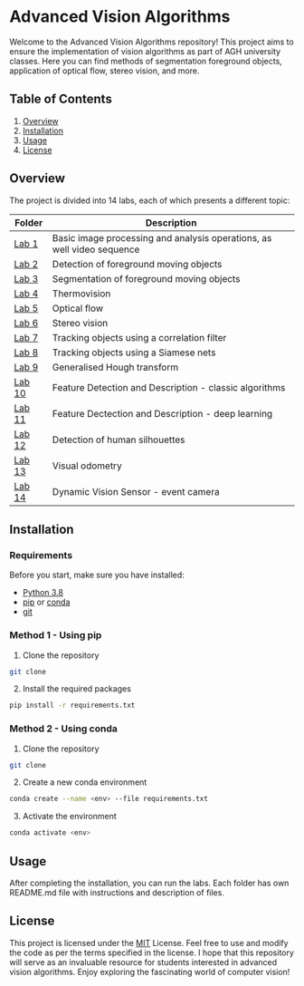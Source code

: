 # Advanced Vision Algorithms

Welcome to the Advanced Vision Algorithms repository!
This project aims to ensure the implementation of vision algorithms as part of
AGH university classes. Here you can find methods of segmentation foreground objects, application of optical flow,
stereo vision, and more.

## Table of Contents

1. [Overview](#overview)
2. [Installation](#installation)
3. [Usage](#usage)
4. [License](#license)

## Overview

The project is divided into 14 labs, each of which presents a different topic:

| Folder            | Description                                                            |
|-------------------|------------------------------------------------------------------------|
| [Lab 1](#lab-1)   | Basic image processing and analysis operations, as well video sequence |
| [Lab 2](#lab-2)   | Detection of foreground moving objects                                 |
| [Lab 3](#lab-3)   | Segmentation of foreground moving objects                              |
| [Lab 4](#lab-4)   | Thermovision                                                           |
| [Lab 5](#lab-5)   | Optical flow                                                           |
| [Lab 6](#lab-6)   | Stereo vision                                                          |
| [Lab 7](#lab-7)   | Tracking objects using a correlation filter                            |
| [Lab 8](#lab-8)   | Tracking objects using a Siamese nets                                  |
| [Lab 9](#lab-9)   | Generalised Hough transform                                            |
| [Lab 10](#lab-10) | Feature Detection and Description - classic algorithms                 |
| [Lab 11](#lab-11) | Feature Dectection and Description - deep learning                     |
| [Lab 12](#lab-12) | Detection of human silhouettes                                         |
| [Lab 13](#lab-13) | Visual odometry                                                        |
| [Lab 14](#lab-14) | Dynamic Vision Sensor - event camera                                   |

## Installation
### Requirements
Before you start, make sure you have installed:
- [Python 3.8](https://www.python.org/downloads/release/python-380/)
- [pip](https://pip.pypa.io/en/stable/installing/) or [conda](https://docs.conda.io/projects/conda/en/latest/user-guide/install/)
- [git](https://git-scm.com/book/en/v2/Getting-Started-Installing-Git)
### Method 1 - Using pip
1. Clone the repository
```bash
git clone
```
2. Install the required packages
```bash
pip install -r requirements.txt
```
### Method 2 - Using conda
1. Clone the repository
```bash
git clone
```
2. Create a new conda environment
```bash
conda create --name <env> --file requirements.txt
```
3. Activate the environment
```bash
conda activate <env>
```
## Usage
After completing the installation, you can run the labs. Each folder has own README.md file with instructions and description of files.

## License
This project is licensed under the [MIT](https://choosealicense.com/licenses/mit/) License. Feel free to use and modify the code as per the terms specified in the license.
I hope that this repository will serve as an invaluable resource for students interested in advanced vision algorithms. Enjoy exploring the fascinating world of computer vision!


